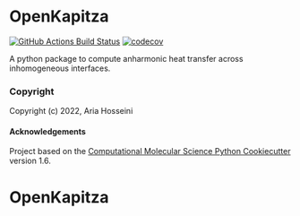 OpenKapitza
==============================
[//]: # (Badges)
[![GitHub Actions Build Status](https://github.com/REPLACE_WITH_OWNER_ACCOUNT/OpenKapitza/workflows/CI/badge.svg)](https://github.com/REPLACE_WITH_OWNER_ACCOUNT/OpenKapitza/actions?query=workflow%3ACI)
[![codecov](https://codecov.io/gh/REPLACE_WITH_OWNER_ACCOUNT/OpenKapitza/branch/master/graph/badge.svg)](https://codecov.io/gh/REPLACE_WITH_OWNER_ACCOUNT/OpenKapitza/branch/master)


A python package to compute anharmonic heat transfer across inhomogeneous interfaces.

### Copyright

Copyright (c) 2022, Aria Hosseini


#### Acknowledgements
 
Project based on the 
[Computational Molecular Science Python Cookiecutter](https://github.com/molssi/cookiecutter-cms) version 1.6.
# OpenKapitza
